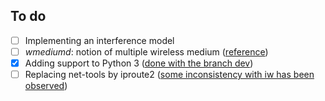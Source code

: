 ## To do  
- [ ] Implementing an interference model  
- [ ] *wmediumd*: notion of multiple wireless medium ([reference](https://groups.google.com/d/msg/mininet-wifi-discuss/AljrtpYTLhM/nwi4gYe7AQAJ))   
- [x] Adding support to Python 3 ([done with the branch dev](https://github.com/intrig-unicamp/mininet-wifi/tree/dev))  
- [ ] Replacing net-tools by iproute2 ([some inconsistency with iw has been observed](https://github.com/intrig-unicamp/mininet-wifi/commit/dd5adfb9b7786bba763f4c091f95466feec4d5d7))
